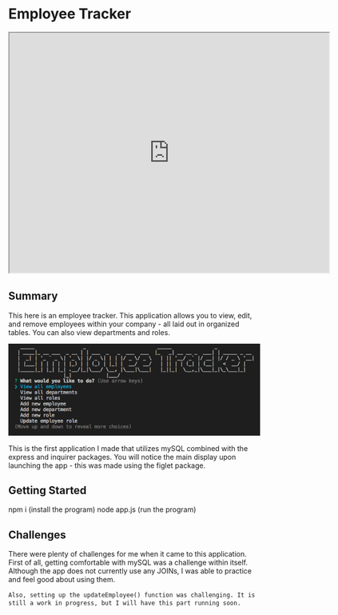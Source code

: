 <h1>
    Employee Tracker
</h1>

<iframe src="https://drive.google.com/file/d/1ZpVyFjM7rRhXWQO1S-QocwEKeCSuAkNT/preview" width="640" height="480"></iframe>

<h2>
    Summary
</h2>

<p>
    This here is an employee tracker. This application allows you to view, edit, and remove employees within your company - all laid out in organized tables. You can also view departments and roles.
</p>

<img src="Screen Shot 2021-01-11 at 11.54.01 PM.png">

<p>
    This is the first application I made that utilizes mySQL combined with the express and inquirer packages. You will notice the main display upon launching the app - this was made using the figlet package.
</p>

<h2>
    Getting Started
</h2>

<p>
    npm i (install the program)
    node app.js (run the program)
</p>

<h2>
    Challenges
</h2>

<p>
    There were plenty of challenges for me when it came to this application. First of all, getting comfortable with mySQL was a challenge within itself. Although the app does not currently use any JOINs, I was able to practice and feel good about using them.

    Also, setting up the updateEmployee() function was challenging. It is still a work in progress, but I will have this part running soon.
</p>